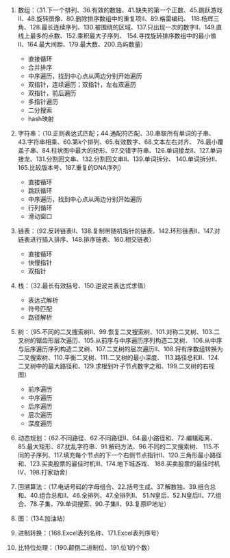 1. 数组：（31.下一个排列、36.有效的数独、41.缺失的第一个正数、45.跳跃游戏II、48.旋转图像、80.删除排序数组中的重复项II、89.格雷编码、
118.杨辉三角、128.最长连续序列、130.被围绕的区域、137.只出现一次的数字II、149.直线上最多的点数、152.乘积最大子序列、
154.寻找旋转排序数组中的最小值II、164.最大间距、179.最大数、200.岛屿数量）
    * 直接循环
    * 合并排序
    * 中序遍历，找到中心点从两边分别开始遍历
    * 双指针，连续遍历；双指针，左右双遍历
    * 双指针，前后遍历
    * 多指针遍历
    * 二分搜索
    * hash映射
    
2. 字符串：（10.正则表达式匹配；44.通配符匹配、30.串联所有单词的子串、43.字符串相乘、60.第k个排列、65.有效数字、68.文本左右对齐、
76.最小覆盖子串、84.柱状图中最大的矩形、97.交错字符串、126.单词接龙II、127.单词接龙、131.分割回文串、132.分割回文串II、139.单词拆分、
140.单词拆分II、165.比较版本号、187.重复的DNA序列）
    * 直接循环
    * 跳跃循环
    * 中序遍历，找到中心点从两边分别开始遍历
    * 行列循环
    * 滑动窗口
    
3. 链表：（92.反转链表II、138.复制带随机指针的链表、142.环形链表II、147.对链表进行插入排序、148.排序链表、160.相交链表）
    * 直接循环
    * 快慢指针
    * 双指针
    
4. 栈：（32.最长有效括号、150.逆波兰表达式求值）
    * 表达式解析
    * 符号匹配
    * 路径解析
    
5. 树：（95.不同的二叉搜索树II、99.恢复二叉搜索树、101.对称二叉树、103.二叉树的锯齿形层次遍历、105.从前序与中序遍历序列构造二叉树、
106.从中序与后序遍历序列构造二叉树、107.二叉树的层次遍历II、108.将有序数组转换为二叉搜索树、110.平衡二叉树、111.二叉树的最小深度、
113.路径总和II、124.二叉树中的最大路径和、129.求根到叶子节点数字之和、199.二叉树的右视图）
    * 前序遍历
    * 中序遍历
    * 后序遍历
    * 层次遍历
    * 深度遍历

6. 动态规划：（62.不同路径、62.不同路径II、64.最小路径和、72.编辑距离、85.最大矩形、87.扰乱字符串、91.解码方法、96.不同的二叉搜索树、
115.不同的子序列、117.填充每个节点的下一个右侧节点指针II、120.三角形最小路径和、123.买卖股票的最佳时机III、174.地下城游戏、
188.买卖股票的最佳时机IV、198.打家劫舍）

7. 回溯算法：（17.电话号码的字母组合、22.括号生成、37.解数独、39.组合总和、40.组合总和II、46.全排列、47.全排列II、
51.N皇后、52.N皇后II、77.组合、78.子集、79.单词搜索、90.子集II、93.复原IP地址）

8. 图：（134.加油站）

9. 进制转换：（168.Excel表列名称、171.Excel表列序号）

10. 比特位处理：（190.颠倒二进制位、191.位1的个数）